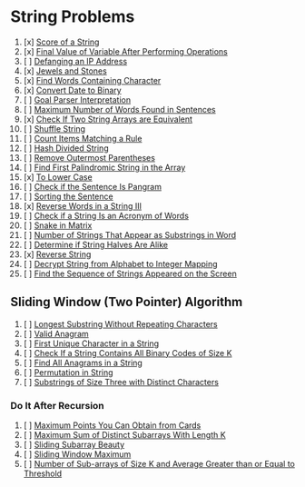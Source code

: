 # String Problems

01. [x] [Score of a String](https://leetcode.com/problems/score-of-a-string/)
02. [x] [Final Value of Variable After Performing Operations](https://leetcode.com/problems/final-value-of-variable-after-performing-operations/)
03. [ ] [Defanging an IP Address](https://leetcode.com/problems/defanging-an-ip-address/)
04. [x] [Jewels and Stones](https://leetcode.com/problems/jewels-and-stones/)
05. [x] [Find Words Containing Character](https://leetcode.com/problems/find-words-containing-character/)
06. [x] [Convert Date to Binary](https://leetcode.com/problems/convert-date-to-binary/)
07. [ ] [Goal Parser Interpretation](https://leetcode.com/problems/goal-parser-interpretation/)
08. [ ] [Maximum Number of Words Found in Sentences](https://leetcode.com/problems/maximum-number-of-words-found-in-sentences/)
09. [x] [Check If Two String Arrays are Equivalent](https://leetcode.com/problems/check-if-two-string-arrays-are-equivalent/)
10. [ ] [Shuffle String](https://leetcode.com/problems/shuffle-string/)
11. [ ] [Count Items Matching a Rule](https://leetcode.com/problems/count-items-matching-a-rule/)
12. [ ] [Hash Divided String](https://leetcode.com/problems/hash-divided-string/)
13. [ ] [Remove Outermost Parentheses](https://leetcode.com/problems/remove-outermost-parentheses/)
14. [ ] [Find First Palindromic String in the Array](https://leetcode.com/problems/find-first-palindromic-string-in-the-array/)
15. [x] [To Lower Case](https://leetcode.com/problems/to-lower-case/)
16. [ ] [Check if the Sentence Is Pangram](https://leetcode.com/problems/check-if-the-sentence-is-pangram/)
17. [ ] [Sorting the Sentence](https://leetcode.com/problems/sorting-the-sentence/)
18. [x] [Reverse Words in a String III](https://leetcode.com/problems/reverse-words-in-a-string-iii/)
19. [ ] [Check if a String Is an Acronym of Words](https://leetcode.com/problems/check-if-a-string-is-an-acronym-of-words/)
20. [ ] [Snake in Matrix](https://leetcode.com/problems/snake-in-matrix/)
21. [ ] [Number of Strings That Appear as Substrings in Word](https://leetcode.com/problems/number-of-strings-that-appear-as-substrings-in-word/)
22. [ ] [Determine if String Halves Are Alike](https://leetcode.com/problems/determine-if-string-halves-are-alike/)
23. [x] [Reverse String](https://leetcode.com/problems/reverse-string/)
24. [ ] [Decrypt String from Alphabet to Integer Mapping](https://leetcode.com/problems/decrypt-string-from-alphabet-to-integer-mapping/)
25. [ ] [Find the Sequence of Strings Appeared on the Screen](https://leetcode.com/problems/find-the-sequence-of-strings-appeared-on-the-screen/)


## Sliding Window (Two Pointer) Algorithm


01. [ ] [Longest Substring Without Repeating Characters](https://leetcode.com/problems/longest-substring-without-repeating-characters/)
02. [ ] [Valid Anagram](https://leetcode.com/problems/valid-anagram/description/)
03. [ ] [First Unique Character in a String](https://leetcode.com/problems/first-unique-character-in-a-string/)
04. [ ] [Check If a String Contains All Binary Codes of Size K](https://leetcode.com/problems/check-if-a-string-contains-all-binary-codes-of-size-k/)
05. [ ] [Find All Anagrams in a String](https://leetcode.com/problems/find-all-anagrams-in-a-string/)
06. [ ] [Permutation in String](https://leetcode.com/problems/permutation-in-string/)
07. [ ] [Substrings of Size Three with Distinct Characters](https://leetcode.com/problems/substrings-of-size-three-with-distinct-characters/)


### Do It After Recursion

01. [ ] [Maximum Points You Can Obtain from Cards](https://leetcode.com/problems/maximum-points-you-can-obtain-from-cards/)
02. [ ] [Maximum Sum of Distinct Subarrays With Length K](https://leetcode.com/problems/maximum-sum-of-distinct-subarrays-with-length-k/)
03. [ ] [Sliding Subarray Beauty](https://leetcode.com/problems/sliding-subarray-beauty/)
04. [ ] [Sliding Window Maximum](https://leetcode.com/problems/sliding-window-maximum/)
05. [ ] [Number of Sub-arrays of Size K and Average Greater than or Equal to Threshold](https://leetcode.com/problems/number-of-sub-arrays-of-size-k-and-average-greater-than-or-equal-to-threshold/)
